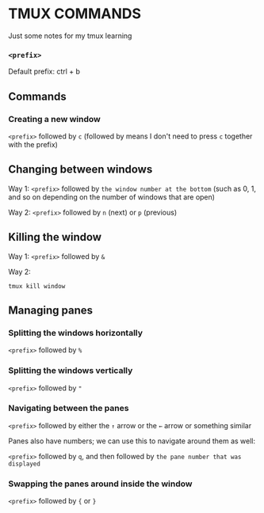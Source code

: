 # TMUX COMMANDS

Just some notes for my tmux learning

### `<prefix>`
Default prefix: ctrl + b 

## Commands
### Creating a new window
`<prefix>` followed by `c` (followed by means I don't need to press `c` together with the prefix)

## Changing between windows
Way 1: `<prefix>` followed by `the window number at the bottom` (such as 0, 1, and so on depending on the number of windows that are open)

Way 2: `<prefix>` followed by `n` (next) or `p` (previous) 

## Killing the window
Way 1: `<prefix>` followed by `&`

Way 2:
```zshrc
tmux kill window
```

## Managing panes
### Splitting the windows horizontally
`<prefix>` followed by `%`

### Splitting the windows vertically
`<prefix>` followed by `"`

### Navigating between the panes
`<prefix>` followed by either the `↑` arrow or the `←` arrow or something similar

Panes also have numbers; we can use this to navigate around them as well:

`<prefix>` followed by `q`, and then followed by `the pane number that was displayed`

### Swapping the panes around inside the window
`<prefix>` followed by `{` or `}`

#####


#####
